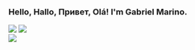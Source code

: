 ### Hello, Hallo, Привет, Olá! I'm Gabriel Marino.

<!-- <div></div> -->

<div>
    <img src="https://github-readme-stats.vercel.app/api?username=Gabriel-Marino&include_all_commits=true&count_private=true&show_icons=true&theme=ocean_dark"/>
    <img src="https://github-readme-stats.vercel.app/api/top-langs/?username=Gabriel-Marino&layout=compact"/>
</div>


<div>
    <a href = "https://www.linkedin.com/in/gabriel-marino-de-oliveira-3b0a80221/" target = "_blank"><img src = "https://img.shields.io/badge/-LinkedIn-%230077B5?style=for-the-badge&logo=linkedin&logoColor=white" target="_blank"></a>
    <!-- <a href = "" target = "_blank"><img src = ""></a> -->
</div>